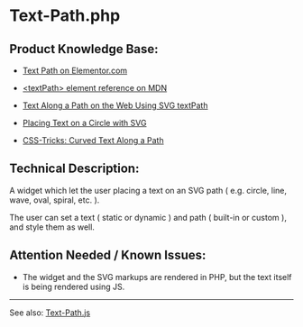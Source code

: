 # Text-Path.php

## Product Knowledge Base:

- [Text Path on Elementor.com](https://elementor.com/help/text-path-widget/)


- [\<textPath\> element reference on MDN](https://developer.mozilla.org/en-US/docs/Web/SVG/Element/textPath)


- [Text Along a Path on the Web Using SVG textPath](https://alligator.io/svg/textpath/)
  

- [Placing Text on a Circle with SVG](http://thenewcode.com/482/Placing-Text-on-a-Circle-with-SVG)
  

- [CSS-Tricks: Curved Text Along a Path](https://css-tricks.com/snippets/svg/curved-text-along-path/)

## Technical Description:

A widget which let the user placing a text on an SVG path ( e.g. circle, line, wave, oval, spiral, etc. ).

The user can set a text ( static or dynamic ) and path ( built-in or custom ), and style them as well.


## Attention Needed / Known Issues:

- The widget and the SVG markups are rendered in PHP, but the text itself is being rendered using JS.


---
See also: [Text-Path.js](../assets/js/frontend/handlers/text-path.md)
